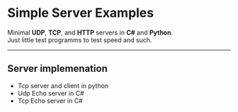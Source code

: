 # Simple Server Examples

Minimal **UDP**, **TCP**, and **HTTP** servers in **C#** and **Python**.  
Just little test programms to test speed and such.

---

## Server implemenation

- Tcp server and client in python
- Udp Echo server in C#
- Tcp Echo server in C#
